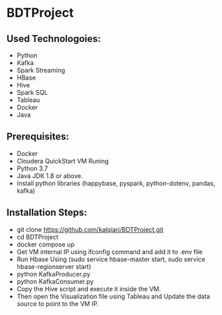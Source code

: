 # BDTProject

## Used Technologoies:
- Python
- Kafka
- Spark Streaming
- HBase
- Hive
- Spark SQL
- Tableau
- Docker
- Java


## Prerequisites:
- Docker 
- Cloudera QuickStart VM Runing
- Python 3.7 
- Java JDK 1.8 or above.
- install python libraries (happybase, pyspark, python-dotenv, pandas, kafka)

## Installation Steps: 

- git clone https://github.com/kalqiari/BDTProject.git
- cd BDTProject
- docker compose up
- Get VM internal IP using ifconfig command and add it to .env file
- Run Hbase Using (sudo service hbase-master start, sudo service hbase-regionserver start)
- python KafkaProducer.py
- python KafkaConsumer.py
- Copy the Hive script and execute it inside the VM. 
- Then open the Visualization file using Tableau and Update the data source to point to the VM IP. 
